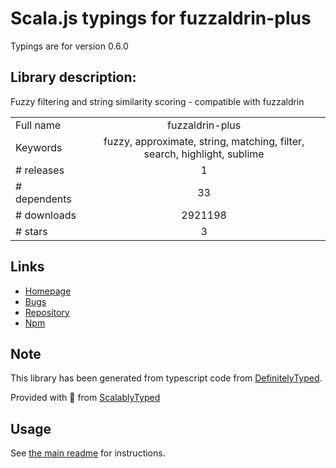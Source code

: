 
# Scala.js typings for fuzzaldrin-plus

Typings are for version 0.6.0

## Library description:
Fuzzy filtering and string similarity scoring - compatible with fuzzaldrin

|                    |                 |
| ------------------ | :-------------: |
| Full name          | fuzzaldrin-plus |
| Keywords           | fuzzy, approximate, string, matching, filter, search, highlight, sublime |
| # releases         | 1 |
| # dependents       | 33 |
| # downloads        | 2921198 |
| # stars            | 3 |

## Links
- [Homepage](https://github.com/jeancroy/fuzzaldrin-plus)
- [Bugs](https://github.com/jeancroy/fuzzaldrin-plus/issues)
- [Repository](https://github.com/jeancroy/fuzzaldrin-plus)
- [Npm](https://www.npmjs.com/package/fuzzaldrin-plus)
    


## Note
This library has been generated from typescript code from [DefinitelyTyped](https://definitelytyped.org).

Provided with :purple_heart: from [ScalablyTyped](https://github.com/oyvindberg/ScalablyTyped)

## Usage
See [the main readme](../../readme.md) for instructions.


